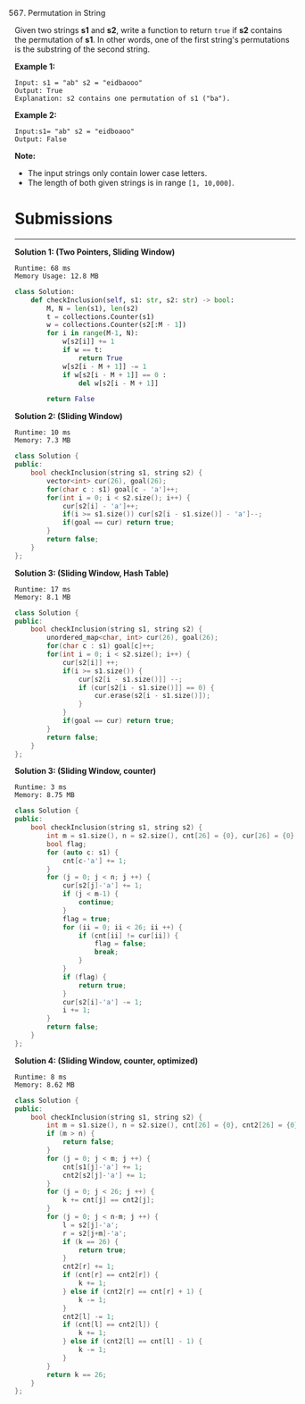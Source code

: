 567. Permutation in String

Given two strings **s1** and **s2**, write a function to return `true` if **s2** contains the permutation of **s1**. In other words, one of the first string's permutations is the substring of the second string.

 

**Example 1:**
```
Input: s1 = "ab" s2 = "eidbaooo"
Output: True
Explanation: s2 contains one permutation of s1 ("ba").
```

**Example 2:**
```
Input:s1= "ab" s2 = "eidboaoo"
Output: False
```

**Note:**

* The input strings only contain lower case letters.
* The length of both given strings is in range `[1, 10,000]`.

# Submissions
---
**Solution 1: (Two Pointers, Sliding Window)**
```
Runtime: 68 ms
Memory Usage: 12.8 MB
```
```python
class Solution:
    def checkInclusion(self, s1: str, s2: str) -> bool:
        M, N = len(s1), len(s2)
        t = collections.Counter(s1)
        w = collections.Counter(s2[:M - 1])
        for i in range(M-1, N):
            w[s2[i]] += 1
            if w == t: 
                return True
            w[s2[i - M + 1]] -= 1
            if w[s2[i - M + 1]] == 0 : 
                del w[s2[i - M + 1]]

        return False
```
**Solution 2: (Sliding Window)**
```
Runtime: 10 ms
Memory: 7.3 MB
```
```c++
class Solution {
public:
    bool checkInclusion(string s1, string s2) {
        vector<int> cur(26), goal(26);
        for(char c : s1) goal[c - 'a']++;
        for(int i = 0; i < s2.size(); i++) {
            cur[s2[i] - 'a']++;
            if(i >= s1.size()) cur[s2[i - s1.size()] - 'a']--;
            if(goal == cur) return true;
        }
        return false;
    }
};
```

**Solution 3: (Sliding Window, Hash Table)**
```
Runtime: 17 ms
Memory: 8.1 MB
```
```c++
class Solution {
public:
    bool checkInclusion(string s1, string s2) {
        unordered_map<char, int> cur(26), goal(26);
        for(char c : s1) goal[c]++;
        for(int i = 0; i < s2.size(); i++) {
            cur[s2[i]] ++;
            if(i >= s1.size()) {
                cur[s2[i - s1.size()]] --;
                if (cur[s2[i - s1.size()]] == 0) {
                    cur.erase(s2[i - s1.size()]);
                }
            }
            if(goal == cur) return true;
        }
        return false;
    }
};
```

**Solution 3: (Sliding Window, counter)**
```
Runtime: 3 ms
Memory: 8.75 MB
```
```c++
class Solution {
public:
    bool checkInclusion(string s1, string s2) {
        int m = s1.size(), n = s2.size(), cnt[26] = {0}, cur[26] = {0}, i = 0, j, ii;
        bool flag;
        for (auto c: s1) {
            cnt[c-'a'] += 1;
        }
        for (j = 0; j < n; j ++) {
            cur[s2[j]-'a'] += 1;
            if (j < m-1) {
                continue;
            }
            flag = true;
            for (ii = 0; ii < 26; ii ++) {
                if (cnt[ii] != cur[ii]) {
                    flag = false;
                    break;
                }
            }
            if (flag) {
                return true;
            }
            cur[s2[i]-'a'] -= 1;
            i += 1;
        }
        return false;
    }
};
```

**Solution 4: (Sliding Window, counter, optimized)**
```
Runtime: 8 ms
Memory: 8.62 MB
```
```c++
class Solution {
public:
    bool checkInclusion(string s1, string s2) {
        int m = s1.size(), n = s2.size(), cnt[26] = {0}, cnt2[26] = {0}, i = 0, j, k = 0, l, r;
        if (m > n) {
            return false;
        }
        for (j = 0; j < m; j ++) {
            cnt[s1[j]-'a'] += 1;
            cnt2[s2[j]-'a'] += 1;
        }
        for (j = 0; j < 26; j ++) {
            k += cnt[j] == cnt2[j];
        }
        for (j = 0; j < n-m; j ++) {
            l = s2[j]-'a';
            r = s2[j+m]-'a';
            if (k == 26) {
                return true;
            }
            cnt2[r] += 1;
            if (cnt[r] == cnt2[r]) {
                k += 1;
            } else if (cnt2[r] == cnt[r] + 1) {
                k -= 1;
            }
            cnt2[l] -= 1;
            if (cnt[l] == cnt2[l]) {
                k += 1;
            } else if (cnt2[l] == cnt[l] - 1) {
                k -= 1;
            }
        }
        return k == 26;
    }
};
```
